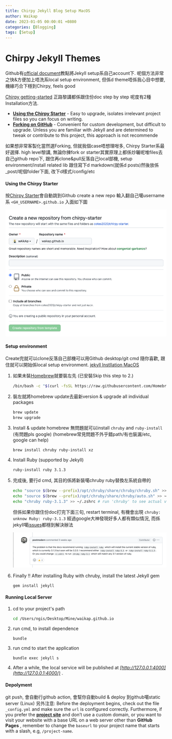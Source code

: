 ```yaml
---
title: Chirpy Jekyll Blog Setup MacOS
author: Waikap
date: 2023-01-05 00:00:01 +0800
categories: [Blogging]
tags: [Setup]
---
```

# Chirpy Jekyll Themes

Github有[official document](https://docs.github.com/en/pages/quickstart)教點將Jekyll setup系自己account下.
呢個方法非常之快&方便加上唔洗系local setup environment, 但係d theme唔係我心目中想要, 機緣巧合下穩到Chirpy, feels good

[Chirpy getting-started](https://chirpy.cotes.page/posts/getting-started/) 正路黎講都係跟住份doc step by step
呢度有2種Installation方法.

* [**Using the Chirpy Starter**](https://chirpy.cotes.page/posts/getting-started/#option-1-using-the-chirpy-starter) - Easy to upgrade, isolates irrelevant project files so you can focus on writing.
* [**Forking on GitHub**](https://chirpy.cotes.page/posts/getting-started/#option-2-forking-on-github) - Convenient for custom development, but difficult to upgrade. Unless you are familiar with Jekyll and are determined to tweak or contribute to this project, this approach is not recommende

如果想非常客製化當然選Forking, 但就我個case唔想理咁多, Chirpy Starter系最好選擇.
high level黎講, 無論你揀fork or starter其實原理上都係炒曬呢堆files去自己github repo下, 跟住再clone&pull反落自己local部機, setup environment/install related lib
跟住寫下d markdown(就係d posts)然後放係_post/呢個folder下面, 改下d樣式/config/etc

#### Using the Chirpy Starter

按[Chirpy Starter](https://github.com/cotes2020/chirpy-starter/generate)會自動跳到Github create a new repo
輸入翻自己噶username系 `<GH_USERNAME>.github.io` 入面如下圖

![1672972287656](/_posts/image/2023-01-05-blog-setup/1672972287656.png)

#### Setup environment

Create完就可以clone反落自己部機可以用Github desktop/git cmd 隨你喜歡, 跟住就可以開始係local setup environment. [jekyll Instllation MacOS](https://jekyllrb.com/docs/installation/macos/)

1. 如果未裝[Homebrew](https://brew.sh/)就要裝左先 (已安裝Skip this step to 2.)

   ```bash
   /bin/bash -c "$(curl -fsSL https://raw.githubusercontent.com/Homebrew/install/HEAD/install.sh)"
   ```
2. 裝左就將homebrew update去最新version & upgrade all individual packages

   ```bash
   brew update
   brew upgrade
   ```
3. Install & update homebrew 無問題就可以install `chruby` and `ruby-install` (有問題pls google) (homebrew常見問題不外乎錯path/有也裝漏/etc, google can help)

   ```bash
   brew install chruby ruby-install xz
   ```
4. Install Ruby (supported by Jekyll)

   ```bash
   ruby-install ruby 3.1.3
   ```
5. 完成後, 要行d cmd, 其目的係將新裝噶chruby ruby替換左系統自帶的

   ```bash
   echo "source $(brew --prefix)/opt/chruby/share/chruby/chruby.sh" >> ~/.zshrc
   echo "source $(brew --prefix)/opt/chruby/share/chruby/auto.sh" >> ~/.zshrc
   echo "chruby ruby-3.1.3" >> ~/.zshrc # run 'chruby' to see actual version
   ```

   但係如果你跟住份doc打完下面三句, restart terminal, 有機會出現 `chruby: unknow Ruby: ruby-3.1.3` 經過google大神發現好多人都有類似情況, 而係jekyll噶[issues](https://github.com/jekyll/jekyll/issues/9194)都穩到解決辦法

   ![1672974883840](/_posts/image/2023-01-05-blog-setup/1672974883840.png)
6. Finally !! After installing Ruby with chruby, install the latest Jekyll gem

   ```bash
   gem install jekyll
   ```

#### **Running Local Server**

1. cd to your project's path
   ```bash
   cd /Users/ngis/Desktop/Mine/waikap.github.io
   ```
2. run cmd, to install dependence
   ```
   bundle
   ```
3. run cmd to start the application
   ```bash
   bundle exec jekyll s
   ```
4. After a while, the local service will be published at  *[http://127.0.0.1:4000](http://127.0.0.1:4000/)* .

#### **Depolyment**

git push, 會自動行github action, 會幫你自動build & deploy 到github噶static server (Linux) 另外注意: Before the deployment begins, check out the file `_config.yml` and make sure the `url` is configured correctly. Furthermore, if you prefer the [**project site**](https://help.github.com/en/github/working-with-github-pages/about-github-pages#types-of-github-pages-sites) and don’t use a custom domain, or you want to visit your website with a base URL on a web server other than  **GitHub Pages** , remember to change the `baseurl` to your project name that starts with a slash, e.g, `/project-name`.
